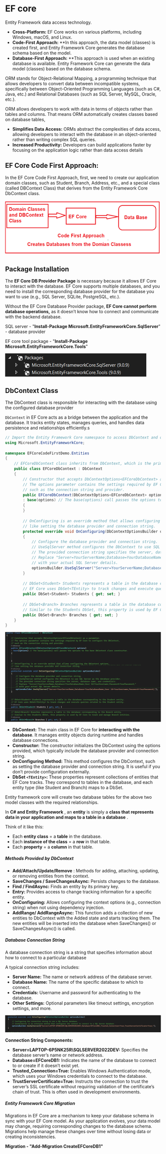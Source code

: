 # **EF core** 

Entity Framework data access technology.

* **Cross-Platform:** EF Core works on various platforms, including Windows, macOS, and Linux.
* **Code-First Approach:** **In this approach, the data model (classes) is created first, and Entity Framework Core generates the database schema based on the model.
* **Database-First Approach:** **This approach is used when an existing database is available. Entity Framework Core can generate the data model (classes) based on the database schema.

ORM stands for Object-Relational Mapping, a programming technique that allows developers to convert data between incompatible systems, specifically between Object-Oriented Programming Languages (such as C#, Java, etc.) and Relational Databases (such as SQL Server, MySQL, Oracle, etc.).

ORM allows developers to work with data in terms of objects rather than tables and columns. That means ORM automatically creates classes based on database tables,

* **Simplifies Data Access:** ORMs abstract the complexities of data access, allowing developers to interact with the database in an object-oriented rather than writing complex SQL queries.
* **Increased Productivity:** Developers can build applications faster by focusing on the application logic rather than data access details	

## **EF Core Code First Approach:**

In the EF Core Code First Approach, first, we need to create our application domain classes, such as Student, Branch, Address, etc., and a special class (called DBContext Class) that derives from the Entity Framework Core DbContext class.

![1760245790801](image/EFcorelearning/1760245790801.png)

## **Package Installation**

The **EF Core DB Provider Package** is necessary because it allows EF Core to interact with the database. EF Core supports multiple databases, and you need to install the corresponding database provider for the database you want to use (e.g., SQL Server, SQLite, PostgreSQL, etc.).

Without the EF Core Database Provider package, **EF Core cannot perform database operations,** as it doesn’t know how to connect and communicate with the backend database.

SQL server - "**Install-Package Microsoft.EntityFrameworkCore.SqlServer**" - database provider

EF core tool package - "**Install-Package Microsoft.EntityFrameworkCore.Tools**"

![1760246836799](image/EFcorelearning/1760246836799.png)

## **DbContext Class**

The DbContext class is responsible for interacting with the database using the configured database provider

`DbContext` in EF Core acts as a bridge between the application and the database. It tracks entity states, manages queries, and handles data persistence and relationships efficiently.s

```csharp
// Import the Entity Framework Core namespace to access DbContext and other EF Core functionalities.
using Microsoft.EntityFrameworkCore; 

namespace EFCoreCodeFirstDemo.Entities
{
    // EFCoreDbContext class inherits from DbContext, which is the primary class for interacting with the database using EF Core.
    public class EFCoreDbContext : DbContext 
    {
        // Constructor that accepts DbContextOptions<EFCoreDbContext> as a parameter.
        // The options parameter contains the settings required by EF Core to configure the DbContext,
        // such as the connection string and provider.
        public EFCoreDbContext(DbContextOptions<EFCoreDbContext> options)
        : base(options) // The base(options) call passes the options to the base DbContext class constructor.
        {
        }

        // OnConfiguring is an override method that allows configuring the DbContext options,
        // like setting the database provider and connection string.
        protected override void OnConfiguring(DbContextOptionsBuilder optionsBuilder)
        {
            // Configure the database provider and connection string.
            // UseSqlServer method configures the DbContext to use SQL Server as the database provider.
            // The provided connection string specifies the server, database name, and credentials.
            // Replace "Server=YourServerName;Database=YourDatabaseName;User Id=YourUsername;Password=YourPassword;"
            // with your actual SQL Server details.
            optionsBuilder.UseSqlServer("Server=YourServerName;Database=YourDatabaseName;User Id=YourUsername;Password=YourPassword;");
        }

        // DbSet<Student> Students represents a table in the database corresponding to the Student entity.
        // EF Core uses DbSet<TEntity> to track changes and execute queries related to the Student entity.
        public DbSet<Student> Students { get; set; }

        // DbSet<Branch> Branches represents a table in the database corresponding to the Branch entity.
        // Similar to the Students DbSet, this property is used by EF Core to track and manage Branch entities.
        public DbSet<Branch> Branches { get; set; }
    }
}
```

![1760248159333](image/EFcorelearning/1760248159333.png)

* **DbContext:** The main class in EF Core for **interacting with the database**. It manages entity objects during runtime and handles database connections.
* **Constructor:** The constructor initializes the DbContext using the options provided, which typically include the database provider and connection string.
* **OnConfiguring Method:** This method configures the DbContext, such as setting the database provider and connection string. It is useful if you don’t provide configuration externally.
* **DbSet `<TEntity>`:** These properties represent collections of entities that EF Core tracks. They correspond to tables in the database, and each entity type (like Student and Branch) maps to a DbSet.

Entity framework core will create two database tables for the above two model classes with the required relationships.

In  **C# and Entity Framework** , an **entity** is simply a  **class that represents data in your application and maps to a table in a database** .

Think of it like this:

* Each **entity class** = a **table** in the database.
* Each **instance of the class** = a **row** in that table.
* Each **property** = a **column** in that table.

##### **Methods Provided by DbContext**

* **Add/Attach/Update/Remove** : Methods for adding, attaching, updating, or removing entities from the context.
* **SaveChanges / SaveChangesAsync:** Persists changes to the database.
* **Find / FindAsync:** Finds an entity by its primary key.
* **Entry:** Provides access to change tracking information for a specific entity.
* **OnConfiguring:** Allows configuring the context options (e.g., connection string) when not using dependency injection.
* **AddRange/ AddRangeAsync:** This function adds a collection of new entities to DbContext with the Added state and starts tracking them. The new entities will be inserted into the database when SaveChanges() or SaveChangesAsync() is called.

##### **Database Connection String**

A database connection string is a string that specifies information about how to connect to a particular database

A typical connection string includes:

* **Server Name:** The name or network address of the database server.
* **Database Name:** The name of the specific database to which to connect.
* **Credentials:** Username and password for authenticating to the database.
* **Other Settings:** Optional parameters like timeout settings, encryption settings, and more.

![1760251778415](image/EFcorelearning/1760251778415.png)

**Connection String Components:**

* **Server=LAPTOP-6P5NK25R\SQLSERVER2022DEV:** Specifies the database server’s name or network address.
* **Database=EFCoreDB1:** Indicates the name of the database to connect to or create if it doesn’t exist yet.
* **Trusted_Connection=True:** Enables Windows Authentication mode, which uses your Windows credentials to connect to the database.
* **TrustServerCertificate=True:** Instructs the connection to trust the server’s SSL certificate without requiring validation of the certificate’s chain of trust. This is often used in development environments.

##### **Entity Framework Core Migration**

Migrations in EF Core are a mechanism to keep your database schema in sync with your EF Core model. As your application evolves, your data model may change, requiring corresponding changes to the database schema. Migrations help manage these changes over time without losing data or creating inconsistencies.

**Migration - "Add-Migration CreateEFCoreDB1"**
